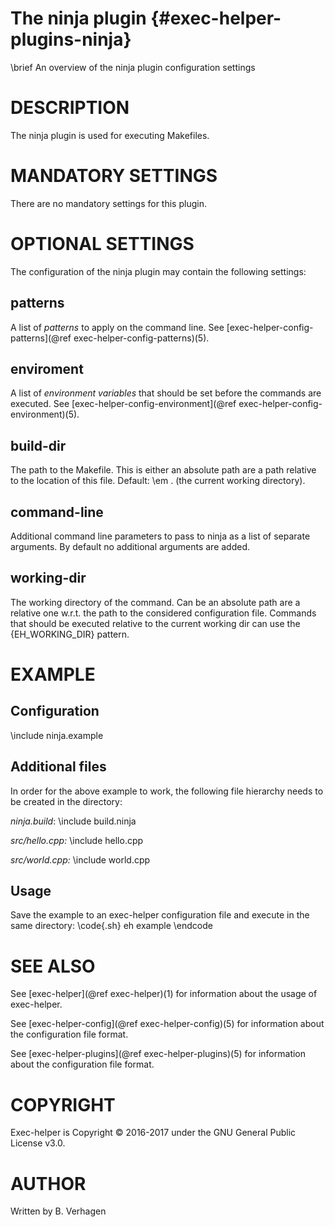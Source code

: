 The ninja plugin  {#exec-helper-plugins-ninja}
===============
\brief An overview of the ninja plugin configuration settings

# DESCRIPTION
The ninja plugin is used for executing Makefiles.

# MANDATORY SETTINGS
There are no mandatory settings for this plugin.

# OPTIONAL SETTINGS
The configuration of the ninja plugin may contain the following settings:
 
## patterns
A list of _patterns_ to apply on the command line. See [exec-helper-config-patterns](@ref exec-helper-config-patterns)(5).
 
## enviroment
A list of _environment variables_ that should be set before the commands are executed. See [exec-helper-config-environment](@ref exec-helper-config-environment)(5).

## build-dir
The path to the Makefile. This is either an absolute path are a path relative to the location of this file. Default: \em . (the current working directory).

## command-line
Additional command line parameters to pass to ninja as a list of separate arguments. By default no additional arguments are added.

## working-dir
The working directory of the command. Can be an absolute path are a relative one w.r.t. the path to the considered configuration file. Commands that should be executed relative to the current working dir can use the {EH\_WORKING\_DIR} pattern.

# EXAMPLE
## Configuration
\include ninja.example

## Additional files
In order for the above example to work, the following file hierarchy needs to be created in the directory:

_ninja.build_:
\include build.ninja

_src/hello.cpp:_
\include hello.cpp

_src/world.cpp:_
\include world.cpp

## Usage
Save the example to an exec-helper configuration file and execute in the same directory:
\code{.sh}
eh example
\endcode

# SEE ALSO
See [exec-helper](@ref exec-helper)(1) for information about the usage of exec-helper.

See [exec-helper-config](@ref exec-helper-config)(5) for information about the configuration file format.

See [exec-helper-plugins](@ref exec-helper-plugins)(5) for information about the configuration file format.

# COPYRIGHT
Exec-helper is Copyright &copy; 2016-2017 under the GNU General Public License v3.0.

# AUTHOR
Written by B. Verhagen
